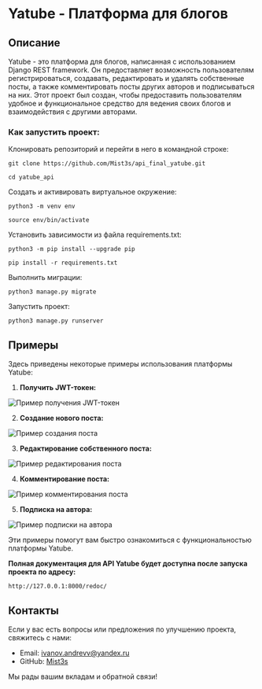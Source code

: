 # Yatube - Платформа для блогов

## Описание

Yatube - это платформа для блогов, написанная с использованием Django REST framework. Он предоставляет возможность пользователям регистрироваться, создавать, редактировать и удалять собственные посты, а также комментировать посты других авторов и подписываться на них. Этот проект был создан, чтобы предоставить пользователям удобное и функциональное средство для ведения своих блогов и взаимодействия с другими авторами.

### Как запустить проект:

Клонировать репозиторий и перейти в него в командной строке:

```
git clone https://github.com/Mist3s/api_final_yatube.git
```

```
cd yatube_api
```

Cоздать и активировать виртуальное окружение:

```
python3 -m venv env
```

```
source env/bin/activate
```

Установить зависимости из файла requirements.txt:

```
python3 -m pip install --upgrade pip
```

```
pip install -r requirements.txt
```

Выполнить миграции:

```
python3 manage.py migrate
```

Запустить проект:

```
python3 manage.py runserver
```

## Примеры

Здесь приведены некоторые примеры использования платформы Yatube:

1. **Получить JWT-токен:**

![Пример получения JWT-токен](https://github.com/Mist3s/api_final_yatube/assets/123881893/54174335-f6d2-4893-bdc4-4c59baf208bf)

2. **Создание нового поста:**

![Пример создания поста](https://github.com/Mist3s/api_final_yatube/assets/123881893/a96f9f0e-c4b9-4dd2-9217-cd633c6e2d1a)

3. **Редактирование собственного поста:**

![Пример редактирования поста](https://github.com/Mist3s/api_final_yatube/assets/123881893/172fe337-cc34-4d3b-b251-f7ec0c97c8e2)

4. **Комментирование поста:**

![Пример комментирования поста](https://github.com/Mist3s/api_final_yatube/assets/123881893/d4b295cd-5359-43ea-861f-de21aff3d436)

5. **Подписка на автора:**

![Пример подписки на автора](https://github.com/Mist3s/api_final_yatube/assets/123881893/eb1af3f9-3867-4e5e-b870-7160c4d64774)

Эти примеры помогут вам быстро ознакомиться с функциональностью платформы Yatube.

**Полная документация для API Yatube будет доступна после запуска проекта по адресу:**
```
http://127.0.0.1:8000/redoc/
```

## Контакты

Если у вас есть вопросы или предложения по улучшению проекта, свяжитесь с нами:

- Email: ivanov.andrevv@yandex.ru
- GitHub: [Mist3s](https://github.com/Mist3s)

Мы рады вашим вкладам и обратной связи!
